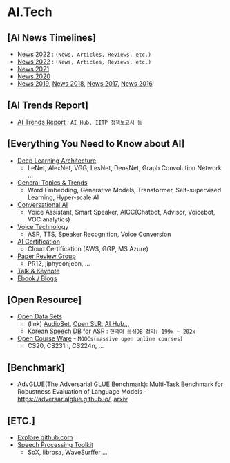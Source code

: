 # AI.Tech 
[AI News Timelines]
--- 
* [News 2022](./news/NewsTimeline2023.md) : `(News, Articles, Reviews, etc.)`
* [News 2022](./news/NewsTimeline2022.md) : `(News, Articles, Reviews, etc.)`
* [News 2021](./news/NewsTimeline2021.md) 
* [News 2020](./docs/NewsTimeline2020.md)
* [News 2019](./docs/NewsTimeline2019.md), [News 2018](./docs/NewsTimeline2018.md), [News 2017](./docs/NewsTimeline2017.md), [News 2016](NewsTimeline2016.md)


[AI Trends Report]
---
* [AI Trends Report](./docs/TrendsReport.md) : `AI Hub, IITP 정책보고서 등` 

[Everything You Need to Know about AI] 
---
* [Deep Learning Architecture](./docs/DLArchitectures.md)
  * LeNet, AlexNet, VGG, LesNet, DensNet, Graph Convolution Network ... 
* [General Topics & Trends](./docs/TrendsTopics.md)
  * Word Embedding, Generative Models, Transformer, Self-supervised Learning, Hyper-scale AI
* [Conversational AI](./docs/ConvAI.md)
  * Voice Assistant, Smart Speaker, AICC(Chatbot, Advisor, Voicebot, VOC analytics)
* [Voice Technology](./docs/VoiceTechTopics.md)
  * ASR, TTS, Speaker Recognition, Voice Conversion  
* [AI Certification](./docs/CertiAI.md)
  * Cloud Certification (AWS, GGP, MS Azure) 
* [Paper Review Group](./docs/ReviewGroup.md)
  * PR12, jiphyeonjeon, ... 
* [Talk & Keynote](./docs/TechTalk.md)
* [Ebook / Blogs](./docs/OpenCourseBook.md) 

[Open Resource]
---
* [Open Data Sets](./docs/Datasets.md)
  * (link) [AudioSet](https://research.google.com/audioset/), [Open SLR](https://openslr.org/), [AI Hub](https://aihub.or.kr/),,, 
  * [Korean Speech DB for ASR](./docs/KoSpeechDB.md) : `한국어 음성DB 정리: 199x ~ 202x`  
* [Open Course Ware](./docs/OCW.md) - `MOOCs(massive open online courses)`
  * CS20, CS231n, CS224n, ... 
 
[Benchmark]
---
* AdvGLUE(The Adversarial GLUE Benchmark): Multi-Task Benchmark for Robustness Evaluation of Language Models - https://adversarialglue.github.io/, [arxiv](https://arxiv.org/abs/2111.02840)

[ETC.]
---
* [Explore github.com](./docs/git_collection.md)
* [Speech Processing Toolkit](./docs/SpeechProcToolkit.md)
  - SoX, librosa, WaveSurffer ...  


